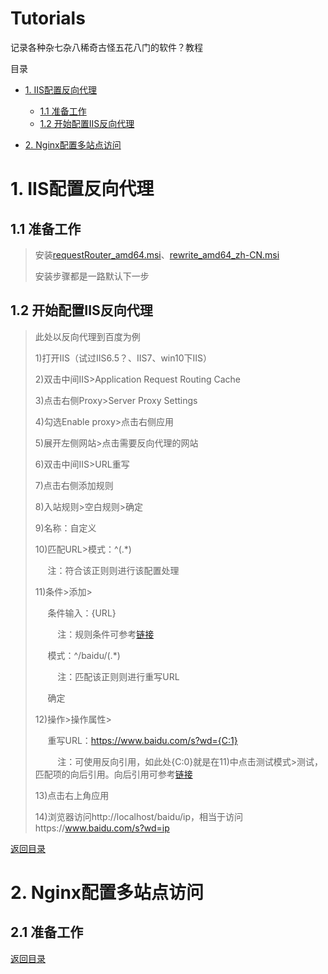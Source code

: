 # Tutorials
记录各种杂七杂八稀奇古怪五花八门的软件？教程

<span id="home">目录</span>

* [1. IIS配置反向代理](#1)
  * [1.1 准备工作](#1-1)
  * [1.2 开始配置IIS反向代理](#1-2)

* [2. Nginx配置多站点访问](#2)

<h1 id="1">1. IIS配置反向代理</h1>

<h2 id="1-1">1.1 准备工作</h2>

> <!-- 安装[requestRouter_amd64.msi](files\1\requestRouter_amd64.msi "点击下载")、[rewrite_amd64_zh-CN.msi](files\1\rewrite_amd64_zh-CN.msi "点击下载") -->
> 
> 安装<a href="files\1\requestRouter_amd64.msi" target="_blank" title="点击下载">requestRouter_amd64.msi</a>、<a href="files\1\rewrite_amd64_zh-CN.msi" target="_blank" title="点击下载">rewrite_amd64_zh-CN.msi</a>
> 
> 安装步骤都是一路默认下一步

<h2 id="1-2">1.2 开始配置IIS反向代理</h2>

> 此处以反向代理到百度为例
> 
> 1)打开IIS（试过IIS6.5？、IIS7、win10下IIS）
> 
> 2)双击中间IIS>Application Request Routing Cache
> 
> 3)点击右侧Proxy>Server Proxy Settings
> 
> 4)勾选Enable proxy>点击右侧应用
> 
> 5)展开左侧网站>点击需要反向代理的网站
> 
> 6)双击中间IIS>URL重写
> 
> 7)点击右侧添加规则
> 
> 8)入站规则>空白规则>确定
> 
> 9)名称：自定义
> 
> 10)匹配URL>模式：^(.*)
> 
> &nbsp;&nbsp;&nbsp;&nbsp;&nbsp;注：符合该正则则进行该配置处理
> 
> 11)条件>添加>
> 
> &nbsp;&nbsp;&nbsp;&nbsp;&nbsp;条件输入：{URL}
> 
> &nbsp;&nbsp;&nbsp;&nbsp;&nbsp;&nbsp;&nbsp;&nbsp;&nbsp;注：规则条件可参考[链接](https://shiyousan.com/post/635654920639643421 "新窗口访问")
> 
> &nbsp;&nbsp;&nbsp;&nbsp;&nbsp;模式：^/baidu/(.*)
> 
> &nbsp;&nbsp;&nbsp;&nbsp;&nbsp;&nbsp;&nbsp;&nbsp;&nbsp;注：匹配该正则则进行重写URL
> 
> &nbsp;&nbsp;&nbsp;&nbsp;&nbsp;确定
> 
> 12)操作>操作属性>
> 
> &nbsp;&nbsp;&nbsp;&nbsp;&nbsp;重写URL：https://www.baidu.com/s?wd={C:1}
> 
> &nbsp;&nbsp;&nbsp;&nbsp;&nbsp;&nbsp;&nbsp;&nbsp;&nbsp;注：可使用反向引用，如此处{C:0}就是在11)中点击测试模式>测试，匹配项的向后引用。向后引用可参考[链接](https://shiyousan.com/post/635648886502897428 "新窗口访问")
> 
> 13)点击右上角应用
> 
> 14)浏览器访问http://localhost/baidu/ip，相当于访问https://www.baidu.com/s?wd=ip

[返回目录](#home)

<h1 id="2">2. Nginx配置多站点访问</h1>

<h2 id="2-1">2.1 准备工作</h2>

[返回目录](#home)